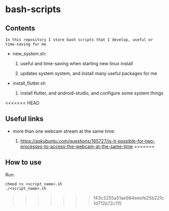 # bash-scripts

## Contents

    In this repository I store bash scripts that I develop, useful or time-saving for me

- new_system.sh:

    1. useful and time-saving when starting new linux install

    2. updates system system, and install many useful packages for me

- install_flutter.sh

    1. install flutter, and android-studio, and configure some system things

<<<<<<< HEAD
## Useful links

- more than one webcam stream at the same time:

   1. https://askubuntu.com/questions/165727/is-it-possible-for-two-processes-to-access-the-webcam-at-the-same-time
=======
## How to use

Run:
```
chmod +x <script_name>.sh
./<script_name>.sh
```
>>>>>>> f43c3255a51ae984eeefe25b221cfd712b72c115

